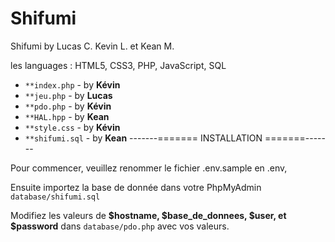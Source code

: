 # Shifumi
Shifumi by Lucas C. Kevin L. et Kean M.

les languages : HTML5, CSS3, PHP, JavaScript, SQL

- ```**index.php``` - by **Kévin**
- ```**jeu.php``` - by **Lucas**
- ```**pdo.php``` - by **Kévin**
- ```**HAL.hpp``` - by **Kean**
- ```**style.css``` - by **Kévin**
- ```**shifumi.sql``` - by **Kean**
-------======= INSTALLATION =======-------

Pour commencer, veuillez renommer le fichier .env.sample en .env,

Ensuite importez la base de donnée dans votre PhpMyAdmin ```database/shifumi.sql```

Modifiez les valeurs de **$hostname, $base_de_donnees, $user, et $password** dans ```database/pdo.php``` avec vos valeurs.
